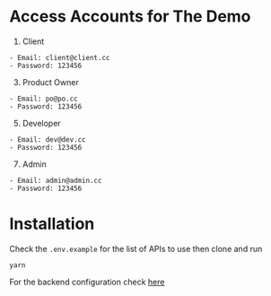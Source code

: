 # Access Accounts for The Demo
1. Client
```
- Email: client@client.cc
- Password: 123456
```
3. Product Owner
```
- Email: po@po.cc
- Password: 123456
```
5. Developer
```
- Email: dev@dev.cc
- Password: 123456
```
7. Admin
```
- Email: admin@admin.cc
- Password: 123456
```

# Installation
Check the `.env.example` for the list of APIs to use then clone and run

```
yarn
```

For the backend configuration check [here](https://github.com/MedAmineFouzai/astrobuild-api)
